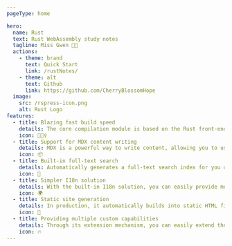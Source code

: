 ```yaml
---
pageType: home

hero:
  name: Rust
  text: Rust WebAssembly study notes
  tagline: Miss Gwen 🍩🍪
  actions:
    - theme: brand
      text: Quick Start
      link: /rustNotes/
    - theme: alt
      text: Github
      link: https://github.com/CherryBlossomHope
  image:
    src: /rspress-icon.png
    alt: Rust Logo
features:
  - title: Blazing fast build speed
    details: The core compilation module is based on the Rust front-end toolchain, providing a more ultimate development experience.
    icon: 🏃🏻‍♀️
  - title: Support for MDX content writing
    details: MDX is a powerful way to write content, allowing you to use React components in Markdown.
    icon: 📦
  - title: Built-in full-text search
    details: Automatically generates a full-text search index for you during construction, providing out-of-the-box full-text search capabilities.
    icon: 🎨
  - title: Simpler I18n solution
    details: With the built-in I18n solution, you can easily provide multi-language support for documents or components.
    icon: 🌍
  - title: Static site generation
    details: In production, it automatically builds into static HTML files, which can be easily deployed anywhere.
    icon: 🌈
  - title: Providing multiple custom capabilities
    details: Through its extension mechanism, you can easily extend theme UI and build process.
    icon: 🔥
---
```



